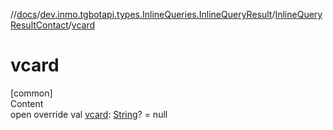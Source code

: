 //[docs](../../../index.md)/[dev.inmo.tgbotapi.types.InlineQueries.InlineQueryResult](../index.md)/[InlineQueryResultContact](index.md)/[vcard](vcard.md)



# vcard  
[common]  
Content  
open override val [vcard](vcard.md): [String](https://kotlinlang.org/api/latest/jvm/stdlib/kotlin/-string/index.html)? = null  



